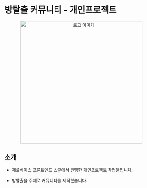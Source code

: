 # 방탈출 커뮤니티 - 개인프로젝트

  
<p align="center"><img src="https://img1.daumcdn.net/thumb/R1280x0/?scode=mtistory2&fname=https%3A%2F%2Fblog.kakaocdn.net%2Fdn%2FcmZRK3%2FbtsoZMK1po6%2FyCfVos9vHjGqiLTzTEkPIk%2Fimg.png" alt="로고 이미지" width="400px"></p>

  
## 소개
- 제로베이스 프론트엔드 스쿨에서 진행한 개인프로젝트 작업물입니다.

  
- 방탈출을 주제로 커뮤니티를 제작했습니다.

